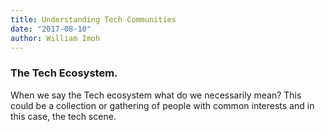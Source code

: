 ```yaml
---
title: Understanding Tech Communities
date: "2017-08-10"
author: William Imoh
---
```


### The Tech Ecosystem.

When we say the Tech ecosystem what do we necessarily mean? This could be a collection or gathering of people with common interests and in this case, the tech scene.